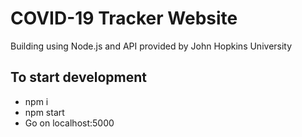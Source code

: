 # COVID-19 Tracker Website
Building using Node.js and API provided by John Hopkins University

## To start development
- npm i
- npm start
- Go on localhost:5000
